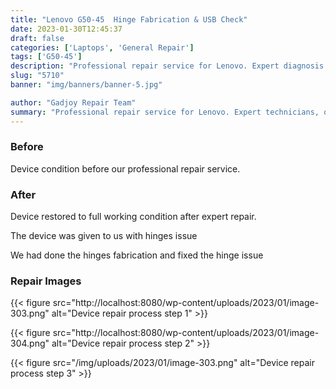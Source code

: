 ```yaml
---
title: "Lenovo G50-45  Hinge Fabrication & USB Check"
date: 2023-01-30T12:45:37
draft: false
categories: ['Laptops', 'General Repair']
tags: ['G50-45']
description: "Professional repair service for Lenovo. Expert diagnosis and quality repairs in Bangalore."
slug: "5710"
banner: "img/banners/banner-5.jpg"

author: "Gadjoy Repair Team"
summary: "Professional repair service for Lenovo. Expert technicians, quality parts, warranty included."
---
```


### Before

Device condition before our professional repair service.

### After

Device restored to full working condition after expert repair.

The device was given to us with hinges issue

We had done the hinges fabrication and fixed the hinge issue

### Repair Images

{{< figure src="http://localhost:8080/wp-content/uploads/2023/01/image-303.png" alt="Device repair process step 1" >}}

{{< figure src="http://localhost:8080/wp-content/uploads/2023/01/image-304.png" alt="Device repair process step 2" >}}

{{< figure src="/img/uploads/2023/01/image-303.png" alt="Device repair process step 3" >}}

